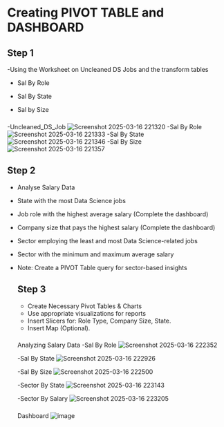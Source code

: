 
# Creating PIVOT TABLE and DASHBOARD

## Step 1 
-Using the Worksheet on Uncleaned DS Jobs and the transform tables
- Sal By Role
- Sal By State
- Sal by Size
  
  ###
 -Uncleaned_DS_Job
 ![Screenshot 2025-03-16 221320](https://github.com/user-attachments/assets/36596330-f52d-4732-8994-96884f62f386)
 -Sal By Role
 ![Screenshot 2025-03-16 221333](https://github.com/user-attachments/assets/1f5851de-0cfc-44a6-b2da-fbca7874a4ee)
 -Sal By State
 ![Screenshot 2025-03-16 221346](https://github.com/user-attachments/assets/979df8c2-702e-40e6-aa00-d11cd17e5d59)
 -Sal By Size
 ![Screenshot 2025-03-16 221357](https://github.com/user-attachments/assets/62bea47c-6ce6-45fd-b62f-b865915897da)

 

  
## Step 2 
- Analyse Salary Data
- State with the most Data Science jobs
- Job role with the highest average salary (Complete the dashboard)
- Company size that pays the highest salary (Complete the dashboard)
- Sector employing the least and most Data Science-related jobs
- Sector with the minimum and maximum average salary
- Note: Create a PIVOT Table query for sector-based insights
 



  ## Step 3 
  - Create Necessary Pivot Tables & Charts
  - Use appropriate visualizations for reports
  - Insert Slicers for: Role Type, Company Size, State.
  - Insert Map (Optional).



  ###
  Analyzing Salary Data
  -Sal By Role
  ![Screenshot 2025-03-16 222352](https://github.com/user-attachments/assets/157d803d-08bd-4b59-92f6-d029acc769c7)
  
  -Sal By State
  ![Screenshot 2025-03-16 222926](https://github.com/user-attachments/assets/8d161dcb-0509-4131-a6bd-bdadb613d5ff)
  
  -Sal By Size
  ![Screenshot 2025-03-16 222500](https://github.com/user-attachments/assets/7aeb3086-eb6e-4e52-83d6-e2335f9e2ce3)

  -Sector By State
  ![Screenshot 2025-03-16 223143](https://github.com/user-attachments/assets/00a51698-fcd0-4ba9-a941-da9e40e296d6)

  -Sector By Salary
  ![Screenshot 2025-03-16 223205](https://github.com/user-attachments/assets/d495a120-4f30-4ed9-8ba9-52ad676a3f3f)

  ###
  Dashboard
  ![image](https://github.com/user-attachments/assets/ba49d870-a790-452c-83aa-673b5ca9ad0d)


  




